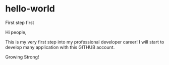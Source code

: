 # hello-world
First step first

Hi people,

This is my very first step into my professional developer career!
I will start to develop many application with this GITHUB account.

Growing Strong!
